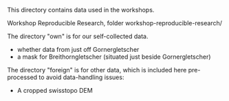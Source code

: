 This directory contains data used in the workshops.

Workshop Reproducible Research, folder workshop-reproducible-research/

The directory "own" is for our self-collected data.
- whether data from just off Gornergletscher
- a mask for Breithorngletscher (situated just beside Gornergletscher)

The directory "foreign" is for other data, which is included here
pre-processed to avoid data-handling issues:
- A cropped swisstopo DEM
